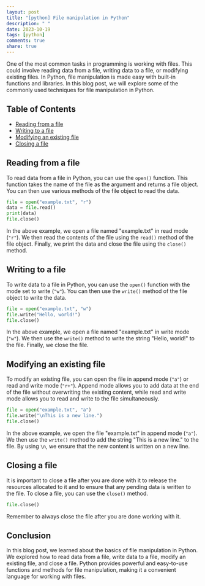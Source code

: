 ```yaml
---
layout: post
title: "[python] File manipulation in Python"
description: " "
date: 2023-10-19
tags: [python]
comments: true
share: true
---
```


One of the most common tasks in programming is working with files. This could involve reading data from a file, writing data to a file, or modifying existing files. In Python, file manipulation is made easy with built-in functions and libraries. In this blog post, we will explore some of the commonly used techniques for file manipulation in Python.

## Table of Contents
- [Reading from a file](#reading-from-a-file)
- [Writing to a file](#writing-to-a-file)
- [Modifying an existing file](#modifying-an-existing-file)
- [Closing a file](#closing-a-file)

## Reading from a file

To read data from a file in Python, you can use the `open()` function. This function takes the name of the file as the argument and returns a file object. You can then use various methods of the file object to read the data.

```python
file = open("example.txt", "r")
data = file.read()
print(data)
file.close()
```

In the above example, we open a file named "example.txt" in read mode (`"r"`). We then read the contents of the file using the `read()` method of the file object. Finally, we print the data and close the file using the `close()` method.

## Writing to a file

To write data to a file in Python, you can use the `open()` function with the mode set to write (`"w"`). You can then use the `write()` method of the file object to write the data.

```python
file = open("example.txt", "w")
file.write("Hello, world!")
file.close()
```

In the above example, we open a file named "example.txt" in write mode (`"w"`). We then use the `write()` method to write the string "Hello, world!" to the file. Finally, we close the file.

## Modifying an existing file

To modify an existing file, you can open the file in append mode (`"a"`) or read and write mode (`"r+"`). Append mode allows you to add data at the end of the file without overwriting the existing content, while read and write mode allows you to read and write to the file simultaneously.

```python
file = open("example.txt", "a")
file.write("\nThis is a new line.")
file.close()
```

In the above example, we open the file "example.txt" in append mode (`"a"`). We then use the `write()` method to add the string "This is a new line." to the file. By using `\n`, we ensure that the new content is written on a new line.

## Closing a file

It is important to close a file after you are done with it to release the resources allocated to it and to ensure that any pending data is written to the file. To close a file, you can use the `close()` method.

```python
file.close()
```

Remember to always close the file after you are done working with it.

## Conclusion

In this blog post, we learned about the basics of file manipulation in Python. We explored how to read data from a file, write data to a file, modify an existing file, and close a file. Python provides powerful and easy-to-use functions and methods for file manipulation, making it a convenient language for working with files.